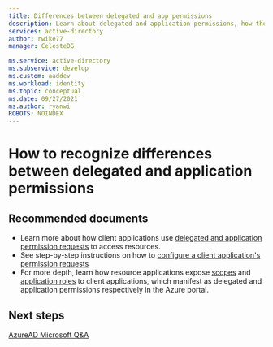 ```yaml
---
title: Differences between delegated and app permissions
description: Learn about delegated and application permissions, how they are used by clients and exposed by resources for applications you are developing with Azure AD
services: active-directory
author: rwike77
manager: CelesteDG

ms.service: active-directory
ms.subservice: develop
ms.custom: aaddev 
ms.workload: identity
ms.topic: conceptual
ms.date: 09/27/2021
ms.author: ryanwi
ROBOTS: NOINDEX
---
```


# How to recognize differences between delegated and application permissions

## Recommended documents

- Learn more about how client applications use [delegated and application permission requests](developer-glossary.md#permissions) to access resources.
- See step-by-step instructions on how to [configure a client application's permission requests](quickstart-configure-app-access-web-apis.md)
- For more depth, learn how resource applications expose [scopes](developer-glossary.md#scopes) and [application roles](developer-glossary.md#roles) to client applications, which manifest as delegated and application permissions respectively in the Azure portal. 

## Next steps
[AzureAD Microsoft Q&A](/answers/topics/azure-active-directory.html)
